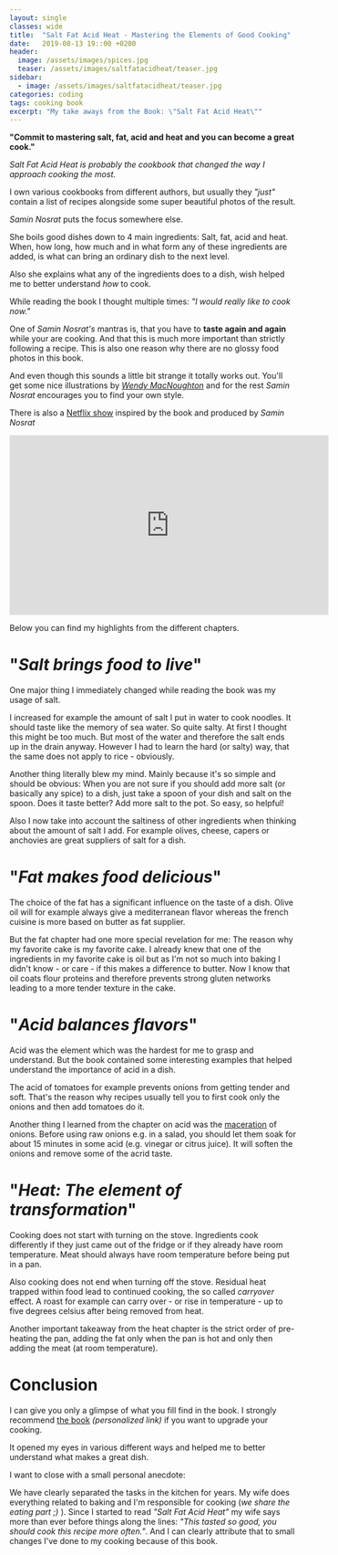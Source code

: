```yaml
---
layout: single
classes: wide
title:  "Salt Fat Acid Heat - Mastering the Elements of Good Cooking"
date:   2019-08-13 19::00 +0200
header:
  image: /assets/images/spices.jpg
  teaser: /assets/images/saltfatacidheat/teaser.jpg
sidebar:
  - image: /assets/images/saltfatacidheat/teaser.jpg
categories: coding
tags: cooking book
excerpt: "My take aways from the Book: \"Salt Fat Acid Heat\""
---
```


__"Commit to mastering salt, fat, acid and heat and you can become a great cook."__

_Salt Fat Acid Heat is probably the cookbook that changed the way I approach cooking the most._
 
I own various cookbooks from different authors, but usually they _"just"_ contain a list of recipes alongside some super beautiful photos of the result.

_Samin Nosrat_ puts the focus somewhere else.

She boils good dishes down to 4 main ingredients: Salt, fat, acid and heat.
When, how long, how much and in what form any of these ingredients are added, is what can bring an ordinary dish to the next level.

Also she explains what any of the ingredients does to a dish, wish helped me to better understand _how_ to cook.

While reading the book I thought multiple times: _"I would really like to cook now."_

One of _Samin Nosrat's_ mantras is, that you have to __taste again and again__ while your are cooking.
And that this is much more important than strictly following a recipe.
This is also one reason why there are no glossy food photos in this book. 

And even though this sounds a little bit strange it totally works out.
You'll get some nice illustrations by [_Wendy MacNoughton_](http://wendymacnaughton.com/) and for the rest _Samin Nosrat_ encourages you to find your own style.

There is also a [Netflix show](https://www.netflix.com/de-en/title/80198288) inspired by the book and produced by _Samin Nosrat_ 

<iframe width="560" height="315" src="https://www.youtube.com/embed/2oKbs4jAf7M" frameborder="0" allow="accelerometer; autoplay; encrypted-media; gyroscope; picture-in-picture" allowfullscreen></iframe>

Below you can find my highlights from the different chapters.

# "_Salt brings food to live_"

One major thing I immediately changed while reading the book was my usage of salt.

I increased for example the amount of salt I put in water to cook noodles.
It should taste like the memory of sea water. So quite salty. At first I thought this might be too much.
But most of the water and therefore the salt ends up in the drain anyway. 
However I had to learn the hard (or salty) way, that the same does not apply to rice - obviously.   

Another thing literally blew my mind. Mainly because it's so simple and should be obvious:
When you are not sure if you should add more salt (or basically any spice) to a dish, just take a spoon of your dish and salt on the spoon.
Does it taste better? Add more salt to the pot. So easy, so helpful!

Also I now take into account the saltiness of other ingredients when thinking about the amount of salt I add.
For example olives, cheese, capers or anchovies are great suppliers of salt for a dish. 

# "_Fat makes food delicious_"

The choice of the fat has a significant influence on the taste of a dish.
Olive oil will for example always give a mediterranean flavor whereas the french cuisine is more based on butter as fat supplier.

But the fat chapter had one more special revelation for me: The reason why my favorite cake is my favorite cake.
I already knew that one of the ingredients in my favorite cake is oil but as I'm not so much into baking I didn't know - or care - if this makes a difference to butter.
Now I know that oil coats flour proteins and therefore prevents strong gluten networks leading to a more tender texture in the cake.


# "_Acid balances flavors_"

Acid was the element which was the hardest for me to grasp and understand.
But the book contained some interesting examples that helped understand the importance of acid in a dish.

The acid of tomatoes for example prevents onions from getting tender and soft.
That's the reason why recipes usually tell you to first cook only the onions and then add tomatoes do it.

Another thing I learned from the chapter on acid was the [maceration](https://en.wikipedia.org/wiki/Maceration_(food)) of onions.
Before using raw onions e.g. in a salad, you should let them soak for about 15 minutes in some acid (e.g. vinegar or citrus juice).
It will soften the onions and remove some of the acrid taste.


# "_Heat: The element of transformation_"

Cooking does not start with turning on the stove.
Ingredients cook differently if they just came out of the fridge or if they already have room temperature.
Meat should always have room temperature before being put in a pan.

Also cooking does not end when turning off the stove. Residual heat trapped within food lead to continued cooking, the so called _carryover_ effect.
A roast for example can carry over - or rise in temperature - up to five degrees celsius after being removed from heat.

Another important takeaway from the heat chapter is the strict order of pre-heating the pan, adding the fat only when the pan is hot and only then adding the meat (at room temperature).

# Conclusion

I can give you only a glimpse of what you fill find in the book.
I strongly recommend [the book](https://amzn.to/2l75MnS) _(personalized link)_ if you want to upgrade your cooking.

It opened my eyes in various different ways and helped me to better understand what makes a great dish.

I want to close with a small personal anecdote:

We have clearly separated the tasks in the kitchen for years.
My wife does everything related to baking and I'm responsible for cooking (_we share the eating part ;)_ ).
Since I started to read _"Salt Fat Acid Heat"_ my wife says more than ever before things along the lines: _"This tasted so good, you should cook this recipe more often."_.
And I can clearly attribute that to small changes I've done to my cooking because of this book. 
